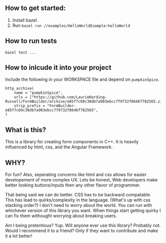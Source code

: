 ## How to get started:
1. Install bazel.
2. Run `bazel run //examples/HelloWorldExample:helloWorld`

## How to run tests
`bazel test ...`

## How to inlcude it into your project
Include the following in your WORKSPACE file and depend on `pumpkinSpice`.
```
http_archive(
    name = "pumpkinSpice",
    urls = ["https://github.com/LaurieHarding-Russell/FormBuilder/archive/e85f7c69c38db7a903ebcc7f9732f8646f782565.zip"],
    strip_prefix = "FormBuilder-e85f7c69c38db7a903ebcc7f9732f8646f782565",
)
```

## What is this?
This is a library for creating form components in C++. It is heavily influenced by html, css, and the Angular Framework.

## WHY?
For fun? Also, seperating concerns like html and css allows for easier developement of more complex UX. Lets be honest, Web developers make better looking buttons/inputs then any other flavor of programmer. 

That being said we can do better. CSS has to be backward compatable. This has lead to quirks/complexity in the language. (What's up with css stacking order?) I don't need to worry about the world. You can run with whichever version of this library you want. When things start getting quirky I can fix them withought worrying about breaking users.

Am I being pretentious? Yup. Will anyone ever use this library? Probably not. Would I recommend it to a friend? Only if they want to contribute and make it a lot better!
